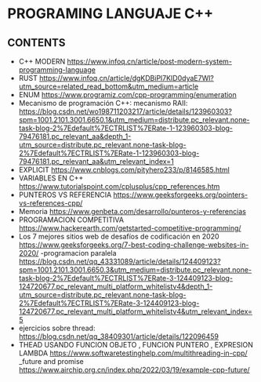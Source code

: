 # PROGRAMING LANGUAJE C++ 
## CONTENTS
- C++ MODERN https://www.infoq.cn/article/post-modern-system-programming-language
- RUST https://www.infoq.cn/article/dgKDBiPl7KID0dyaE7Wl?utm_source=related_read_bottom&utm_medium=article
- ENUM https://www.programiz.com/cpp-programming/enumeration
- Mecanismo de programación C++: mecanismo RAII: https://blog.csdn.net/wo198711203217/article/details/123960303?spm=1001.2101.3001.6650.1&utm_medium=distribute.pc_relevant.none-task-blog-2%7Edefault%7ECTRLIST%7ERate-1-123960303-blog-79476181.pc_relevant_aa&depth_1-utm_source=distribute.pc_relevant.none-task-blog-2%7Edefault%7ECTRLIST%7ERate-1-123960303-blog-79476181.pc_relevant_aa&utm_relevant_index=1
- EXPLICIT https://www.cnblogs.com/pityhero233/p/8146585.html
- VARIABLES  EN C++ https://www.tutorialspoint.com/cplusplus/cpp_references.htm
- PUNTEROS  VS REFERENCIA https://www.geeksforgeeks.org/pointers-vs-references-cpp/
- Memoria https://www.genbeta.com/desarrollo/punteros-y-referencias
- PROGRAMACION COMPETITIVA https://www.hackerearth.com/getstarted-competitive-programming/ 
- Los 7 mejores sitios web de desafíos de codificación en 2020 https://www.geeksforgeeks.org/7-best-coding-challenge-websites-in-2020/
-programacion paralela https://blog.csdn.net/qq_43331089/article/details/124409123?spm=1001.2101.3001.6650.3&utm_medium=distribute.pc_relevant.none-task-blog-2%7Edefault%7ECTRLIST%7ERate-3-124409123-blog-124720677.pc_relevant_multi_platform_whitelistv4&depth_1-utm_source=distribute.pc_relevant.none-task-blog-2%7Edefault%7ECTRLIST%7ERate-3-124409123-blog-124720677.pc_relevant_multi_platform_whitelistv4&utm_relevant_index=5
- ejercicios  sobre  thread: https://blog.csdn.net/qq_38409301/article/details/122096459
- THEAD  USANDO FUNCION OBJETO , FUNCION PUNTERO , EXPRESION LAMBDA https://www.softwaretestinghelp.com/multithreading-in-cpp/
_future and promise https://www.airchip.org.cn/index.php/2022/03/19/example-cpp-future/
